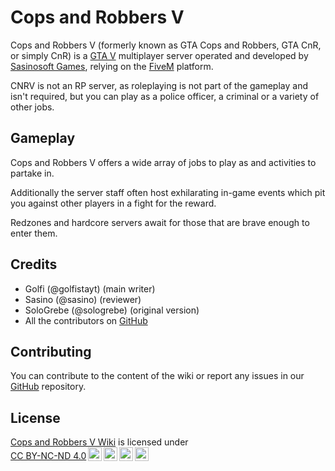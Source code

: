 # Cops and Robbers V
Cops and Robbers V (formerly known as GTA Cops and Robbers, GTA CnR, or simply CnR) is a [GTA V](https://www.rockstargames.com/gta-v) multiplayer server operated and developed by [Sasinosoft Games](https://sasinosoft.com/), relying on the [FiveM](https://fivem.net/) platform.

CNRV is not an RP server, as roleplaying is not part of the gameplay and isn't required, but you can play as a police officer, a criminal or a variety of other jobs.

## Gameplay
Cops and Robbers V offers a wide array of jobs to play as and activities to partake in.

Additionally the server staff often host exhilarating in-game events which pit you against other players in a fight for the reward. 

Redzones and hardcore servers await for those that are brave enough to enter them.

## Credits
- Golfi (@golfistayt) (main writer)
- Sasino (@sasino) (reviewer)
- SoloGrebe (@sologrebe) (original version)
- All the contributors on [GitHub](https://github.com/Sasino97/gta-cnr-wiki/graphs/contributors)

## Contributing
You can contribute to the content of the wiki or report any issues in our [GitHub](https://github.com/Sasino97/gta-cnr-wiki) repository.

## License
<p xmlns:cc="http://creativecommons.org/ns#" xmlns:dct="http://purl.org/dc/terms/"><a property="dct:title" rel="cc:attributionURL" href="https://github.com/Sasino97/gta-cnr-wiki">Cops and Robbers V Wiki</a> is licensed under <a href="https://creativecommons.org/licenses/by-nc-nd/4.0/?ref=chooser-v1" target="_blank" rel="license noopener noreferrer" style="display:inline-block;">CC BY-NC-ND 4.0<img style="height:22px!important;margin-left:3px;vertical-align:text-bottom;" src="https://mirrors.creativecommons.org/presskit/icons/cc.svg?ref=chooser-v1" alt=""><img style="height:22px!important;margin-left:3px;vertical-align:text-bottom;" src="https://mirrors.creativecommons.org/presskit/icons/by.svg?ref=chooser-v1" alt=""><img style="height:22px!important;margin-left:3px;vertical-align:text-bottom;" src="https://mirrors.creativecommons.org/presskit/icons/nc.svg?ref=chooser-v1" alt=""><img style="height:22px!important;margin-left:3px;vertical-align:text-bottom;" src="https://mirrors.creativecommons.org/presskit/icons/nd.svg?ref=chooser-v1" alt=""></a></p>